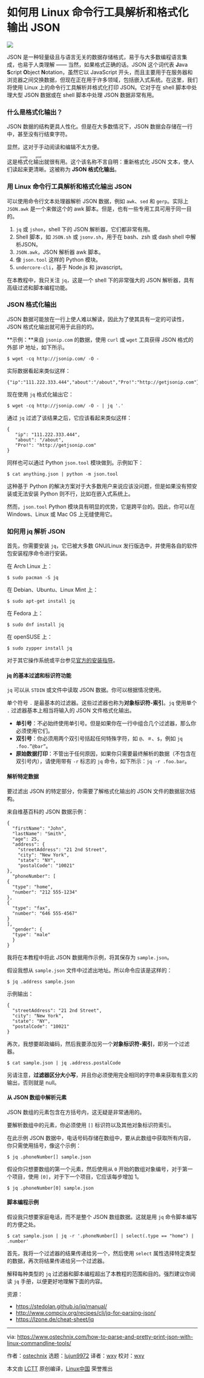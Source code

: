[#]: collector: "lujun9972"
[#]: translator: "wxy"
[#]: reviewer: "wxy"
[#]: publisher: "wxy"
[#]: url: "https://linux.cn/article-11198-1.html"
[#]: subject: "How To Parse And Pretty Print JSON With Linux Commandline Tools"
[#]: via: "https://www.ostechnix.com/how-to-parse-and-pretty-print-json-with-linux-commandline-tools/"
[#]: author: "EDITOR https://www.ostechnix.com/author/editor/"

如何用 Linux 命令行工具解析和格式化输出 JSON 
======

![](https://www.ostechnix.com/wp-content/uploads/2019/03/json-720x340.png)

JSON 是一种轻量级且与语言无关的数据存储格式，易于与大多数编程语言集成，也易于人类理解 —— 当然，如果格式正确的话。JSON 这个词代表 **J**ava **S**cript **O**bject **N**otation，虽然它以 JavaScript 开头，而且主要用于在服务器和浏览器之间交换数据，但现在正在用于许多领域，包括嵌入式系统。在这里，我们将使用 Linux 上的命令行工具解析并格式化打印 JSON。它对于在 shell 脚本中处理大型 JSON 数据或在 shell 脚本中处理 JSON 数据非常有用。

### 什么是格式化输出？

JSON 数据的结构更具人性化。但是在大多数情况下，JSON 数据会存储在一行中，甚至没有行结束字符。

显然，这对于手动阅读和编辑不太方便。

这是<ruby>格式化输出<rt>pretty print</rt></ruby>就很有用。这个该名称不言自明：重新格式化 JSON 文本，使人们读起来更清晰。这被称为 **JSON 格式化输出**。

### 用 Linux 命令行工具解析和格式化输出 JSON

可以使用命令行文本处理器解析 JSON 数据，例如 `awk`、`sed` 和 `gerp`。实际上 `JSON.awk` 是一个来做这个的 awk 脚本。但是，也有一些专用工具可用于同一目的。

1. `jq` 或 `jshon`，shell 下的 JSON 解析器，它们都非常有用。
2. Shell 脚本，如 `JSON.sh` 或 `jsonv.sh`，用于在 bash、zsh 或 dash shell 中解析JSON。
3. `JSON.awk`，JSON 解析器 awk 脚本。
4. 像 `json.tool` 这样的 Python 模块。
5. `undercore-cli`，基于 Node.js 和 javascript。

在本教程中，我只关注 `jq`，这是一个 shell 下的非常强大的 JSON 解析器，具有高级过滤和脚本编程功能。

### JSON 格式化输出

JSON 数据可能放在一行上使人难以解读，因此为了使其具有一定的可读性，JSON 格式化输出就可用于此目的的。

**示例：**来自 `jsonip.com` 的数据，使用 `curl` 或 `wget` 工具获得 JSON 格式的外部 IP 地址，如下所示。

```
$ wget -cq http://jsonip.com/ -O -
```

实际数据看起来类似这样：

```
{"ip":"111.222.333.444","about":"/about","Pro!":"http://getjsonip.com"}
```

现在使用 `jq` 格式化输出它：

```
$ wget -cq http://jsonip.com/ -O - | jq '.'
```

通过 `jq` 过滤了该结果之后，它应该看起来类似这样：

```
{
   "ip": "111.222.333.444",
   "about": "/about",
   "Pro!": "http://getjsonip.com"
}
```

同样也可以通过 Python `json.tool` 模块做到。示例如下：

```
$ cat anything.json | python -m json.tool
```

这种基于 Python 的解决方案对于大多数用户来说应该没问题，但是如果没有预安装或无法安装 Python 则不行，比如在嵌入式系统上。

然而，`json.tool` Python 模块具有明显的优势，它是跨平台的。因此，你可以在 Windows、Linux 或 Mac OS 上无缝使用它。

### 如何用 jq 解析 JSON

首先，你需要安装 `jq`，它已被大多数 GNU/Linux 发行版选中，并使用各自的软件包安装程序命令进行安装。

在 Arch Linux 上：

```
$ sudo pacman -S jq
```

在 Debian、Ubuntu、Linux Mint 上：

```
$ sudo apt-get install jq
```

在 Fedora 上：

```
$ sudo dnf install jq
```

在 openSUSE 上：

```
$ sudo zypper install jq
```

对于其它操作系统或平台参见[官方的安装指导][1]。

#### jq 的基本过滤和标识符功能

`jq` 可以从 `STDIN` 或文件中读取 JSON 数据。你可以根据情况使用。

单个符号 `.` 是最基本的过滤器。这些过滤器也称为**对象标识符-索引**。`jq` 使用单个 `.` 过滤器基本上相当将输入的 JSON 文件格式化输出。

- **单引号**：不必始终使用单引号。但是如果你在一行中组合几个过滤器，那么你必须使用它们。
- **双引号**：你必须用两个双引号括起任何特殊字符，如 `@`、`＃`、`$`，例如 `jq .foo.”@bar”`。
- **原始数据打印**：不管出于任何原因，如果你只需要最终解析的数据（不包含在双引号内），请使用带有 `-r` 标志的 `jq` 命令，如下所示：`jq -r .foo.bar`。

#### 解析特定数据

要过滤出 JSON 的特定部分，你需要了解格式化输出的 JSON 文件的数据层次结构。

来自维基百科的 JSON 数据示例：

```
{
  "firstName": "John",
  "lastName": "Smith",
  "age": 25,
  "address": {
    "streetAddress": "21 2nd Street",
    "city": "New York",
    "state": "NY",
    "postalCode": "10021"
},
  "phoneNumber": [
{
  "type": "home",
  "number": "212 555-1234"
},
{
  "type": "fax",
  "number": "646 555-4567"
}
],
  "gender": {
  "type": "male"
  }
}
```

我将在本教程中将此 JSON 数据用作示例，将其保存为 `sample.json`。

假设我想从 `sample.json` 文件中过滤出地址。所以命令应该是这样的：

```
$ jq .address sample.json
```

示例输出：

```
{
  "streetAddress": "21 2nd Street",
  "city": "New York",
  "state": "NY",
  "postalCode": "10021"
}
```

再次，我想要邮政编码，然后我要添加另一个**对象标识符-索引**，即另一个过滤器。

```
$ cat sample.json | jq .address.postalCode
```

另请注意，**过滤器区分大小写**，并且你必须使用完全相同的字符串来获取有意义的输出，否则就是 null。

#### 从 JSON 数组中解析元素

JSON 数组的元素包含在方括号内，这无疑是非常通用的。

要解析数组中的元素，你必须使用 `[]` 标识符以及其他对象标识符索引。

在此示例 JSON 数据中，电话号码存储在数组中，要从此数组中获取所有内容，你只需使用括号，像这个示例：

```
$ jq .phoneNumber[] sample.json
```

假设你只想要数组的第一个元素，然后使用从 `0` 开始的数组对象编号，对于第一个项目，使用 `[0]`，对于下一个项目，它应该每步增加 1。

```
$ jq .phoneNumber[0] sample.json
```

#### 脚本编程示例

假设我只想要家庭电话，而不是整个 JSON 数组数据。这就是用 `jq` 命令脚本编写的方便之处。

```
$ cat sample.json | jq -r '.phoneNumber[] | select(.type == "home") | .number'
```

首先，我将一个过滤器的结果传递给另一个，然后使用 `select` 属性选择特定类型的数据，再次将结果传递给另一个过滤器。

解释每种类型的 `jq` 过滤器和脚本编程超出了本教程的范围和目的。强烈建议你阅读 `jq` 手册，以便更好地理解下面的内容。

资源：

- https://stedolan.github.io/jq/manual/
- http://www.compciv.org/recipes/cli/jq-for-parsing-json/
- https://lzone.de/cheat-sheet/jq

--------------------------------------------------------------------------------

via: https://www.ostechnix.com/how-to-parse-and-pretty-print-json-with-linux-commandline-tools/

作者：[ostechnix][a]
选题：[lujun9972][b]
译者：[wxy](https://github.com/wxy)
校对：[wxy](https://github.com/wxy)

本文由 [LCTT](https://github.com/LCTT/TranslateProject) 原创编译，[Linux中国](https://linux.cn/) 荣誉推出

[a]: https://www.ostechnix.com/author/editor/
[b]: https://github.com/lujun9972
[1]: https://stedolan.github.io/jq/download/
